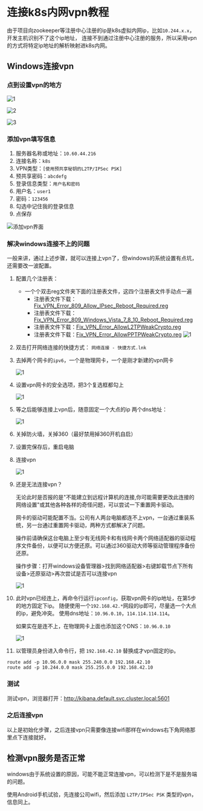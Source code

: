 # 连接k8s内网vpn教程

由于项目向zookeeper等注册中心注册的ip是k8s虚拟内网ip，比如`10.244.x.x`，开发主机识别不了这个ip地址， 
连接不到通过注册中心注册的服务，所以采用vpn的方式将特定ip地址的解析映射进k8s内网。 

## Windows连接vpn

### 点到设置vpn的地方
![1](../images/01-01.png)

![2](../images/01-02.png)

![3](../images/01-03.png)


### 添加vpn填写信息
1. 服务器名称或地址：`10.60.44.216`
1. 连接名称：`k8s`
1. VPN类型：`[使用预共享秘钥的L2TP/IPSec PSK]`
1. 预共享密码：`abcdefg`
1. 登录信息类型：`用户名和密码`
1. 用户名：`user1`
1. 密码：`123456`
1. 勾选中记住我的登录信息
1. 点保存

![添加vpn界面](../images/01-04.png)


### 解决windows连接不上的问题
一般来讲，通过上述步骤，就可以连接上vpn了，但windows的系统设置有点坑，还需要改一波配置。
1. 配置几个注册表：
    - 一个个双击reg文件夹下面的注册表文件，这四个注册表文件手动点一遍
        - 注册表文件下载：[Fix_VPN_Error_809_Allow_IPsec_Reboot_Required.reg](./reg/Fix_VPN_Error_809_Allow_IPsec_Reboot_Required.reg)
        - 注册表文件下载：[Fix_VPN_Error_809_Windows_Vista_7_8_10_Reboot_Required.reg](./reg/Fix_VPN_Error_809_Windows_Vista_7_8_10_Reboot_Required.reg)
        - 注册表文件下载：[Fix_VPN_Error_AllowL2TPWeakCrypto.reg](./reg/Fix_VPN_Error_AllowL2TPWeakCrypto.reg)
        - 注册表文件下载：[Fix_VPN_Error_AllowPPTPWeakCrypto.reg](./reg/Fix_VPN_Error_AllowPPTPWeakCrypto.reg)
    ![1](../images/02-01.png)
2. 双击打开网络连接的快捷方式： `网络连接 - 快捷方式.lnk`
3. 去掉两个网卡的`ipv6`，一个是物理网卡，一个是刚才新建的vpn网卡

    ![1](../images/02-02.png)
4. 设置vpn网卡的安全选项，把3个复选框都勾上

    ![1](../images/02-03.png)
    
5. 等之后能够连接上vpn后，随意固定一个大点的ip
    两个dns地址：
    
    ![1](../images/02-04.png)
6. 关掉防火墙，关掉360（最好禁用掉360开机自启）
7. 设置完保存后，重启电脑
8. 连接vpn
    
    ![1](../images/02-05.png)
9. 还是无法连接vpn？

    无论此时是否报的是"不能建立到远程计算机的连接,你可能需要更改此连接的网络设置"或其他各种各样的奇怪问题，可以尝试一下重置网卡驱动。

    网卡的驱动可能配置不当。公司有人两台电脑都连不上vpn，一台通过重装系统，另一台通过重置网卡驱动，两种方式都解决了问题。
    
    操作前请确保这台电脑上至少有无线网卡和有线网卡两个网络适配器的驱动程序文件备份，以便可以方便还原。可以通过360驱动大师等驱动管理程序备份还原。
    
    操作步骤：打开windows设备管理器>找到网络适配器>右键卸载节点下所有设备>还原驱动>再次尝试是否可以连接vpn

    ![1](../images/czwkqd.png)
   
10. 此时vpn已经连上，再命令行运行`ipconfig`，获取vpn网卡的ip地址，在第5步的地方固定下ip。
    随便使用一个`192.168.42.*`网段的ip即可，尽量选一个大点的ip，避免冲突。
    使用dns地址：`10.96.0.10`，`114.114.114.114`。
    
    如果实在是连不上，在物理网卡上面也添加这个DNS：`10.96.0.10`
    
    ![1](../images/02-06.jpg)
11. 以管理员身份进入命令行，把 `192.168.42.10` 替换成才vpn固定的ip。
```
route add -p 10.96.0.0 mask 255.240.0.0 192.168.42.10
route add -p 10.244.0.0 mask 255.255.0.0 192.168.42.10
```
### 测试
测试vpn，浏览器打开：<http://kibana.default.svc.cluster.local:5601>

### 之后连接vpn
以上是初始化步骤，之后连接vpn只需要像连接wifi那样在windows右下角网络那里点下连接就好。

## 检测vpn服务是否正常
windows由于系统设置的原因，可能不能正常连接vpn，可以检测下是不是服务端的问题。

使用Android手机试验，先连接公司wifi，然后添加 `L2TP/IPSec PSK` 类型的vpn，信息同上。
